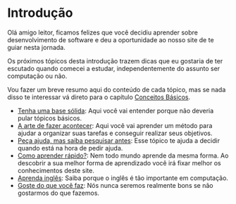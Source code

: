 # Introdução
Olá amigo leitor, ficamos felizes que você decidiu aprender sobre desenvolvimento de software e deu a oportunidade ao nosso site de te guiar nesta jornada.

Os próximos tópicos desta introdução trazem dicas que eu gostaria de ter escutado quando comecei a estudar, independentemente do assunto ser computação ou não. 

Vou fazer um breve resumo aqui do conteúdo de cada tópico, mas se nada disso te interessar vá direto para o capítulo [Conceitos Básicos](./conceitosbasicos). 

- [Tenha uma base sólida](./baseSolida): Aqui você vai entender porque não deveria pular tópicos básicos.
- [A arte de fazer acontecer](./gtd): Aqui você vai aprender um método para ajudar a organizar suas tarefas e conseguir realizar seus objetivos.
- [Peça ajuda, mas saiba pesquisar antes](./ajudaPesquisa): Esse tópico te ajuda a decidir quando está na hora de pedir ajuda.
- [Como aprender rápido?](./aprenderRapido): Nem todo mundo aprende da mesma forma. Ao descobrir a sua melhor forma de aprendizado você irá fixar melhor os conhecimentos deste site.
- [Aprenda inglês](./aprenderIngles): Saiba porque o inglês é tão importante em computação.
- [Goste do que você faz](./gostoDoQueFaz): Nós nunca seremos realmente bons se não gostarmos do que fazemos. 
